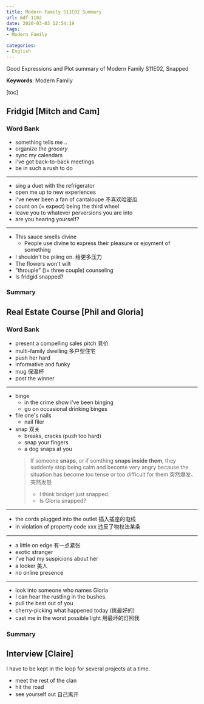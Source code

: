 ```yaml
---
title: Modern Family S11E02 Summary
url: mdf-1102
date: 2020-03-03 12:54:19
tags: 
- Modern Family

categories:
- English
---
```


Good Expressions and Plot summary of Modern Family S11E02, Snapped

**Keywords**: Modern Family

<!--more-->

[toc]


## Fridgid [Mitch and Cam]

### Word Bank

-  something tells me ..
-  organize the *grocery* 
-  sync my calendars
-  i've got back-to-back meetings 
-  be in such a rush to do 

---

- sing a duet with the refrigerator
- open me up to new experiences
- i've never been a fan of cantaloupe 不喜欢哈密瓜
- count on (= expect) being the third wheel
- leave you to whatever perversions you are into
- are you hearing yourself?

---

- This sauce smells divine
    - People use divine to express their pleasure or ejoyment of something
- I shouldn't be piling on. 给更多压力
- The flowers won't wilt
- “throuple” ()= three couple) counseling
- Is fridgid snapped?



### Summary

## Real Estate Course [Phil and Gloria]

### Word Bank

- present a compelling sales pitch 竞价
- multi-family dwelling 多户型住宅
- push her hard
- informative and funky
- mug 保温杯
- post the winner

---

- binge
    - in the crime show i've been binging
    - go on occasional drinking binges
- file one's nails
    - nail filer
- snap 双关
    - breaks, cracks (push too hard)
    - snap your fingers
    - a dog snaps at you
    > If someone **snaps**, or if somthing **snaps inside them**, they suddenly stop being calm and become very angry because the situation has become too tense or too difficult for them 突然爆发、突然发怒
    > - I think bridget just snapped.
    > - Is Gloria snapped?

---

- the cords plugged into the outlet 插入插座的电线
- in violation of property code xxx 违反了物权法某条

---

- a little on edge 有一点紧张
- exotic stranger 
- I've had my suspicions about her
- a looker 美人
- no online presence

---

- look into someone who names Gloria
- I can hear the rustling in the bushes.
- pull the best out of you
- cherry-picking what happened today (挑最好的)
- cast me in the worst possible light 用最坏的灯照我

### Summary



## Interview [Claire]
I have to be kept in the loop for several projects at a time.
- meet the rest of the clan
- hit the road
- see yourself out 自己离开